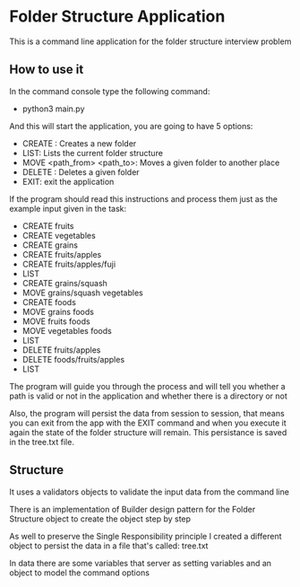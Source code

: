 # Folder Structure Application

This is a command line application for the folder structure interview problem


## How to use it
In the command console type the following command:
  * python3 main.py

And this will start the application, you are going to have 5 options:
  * CREATE <path>: Creates a new folder
  * LIST: Lists the current folder structure
  * MOVE <path_from> <path_to>: Moves a given folder to another place
  * DELETE <path>: Deletes a given folder
  * EXIT: exit the application

If the program should read this instructions and process them just as the example input given in the task:
  * CREATE fruits
  * CREATE vegetables
  * CREATE grains
  * CREATE fruits/apples
  * CREATE fruits/apples/fuji
  * LIST
  * CREATE grains/squash
  * MOVE grains/squash vegetables
  * CREATE foods
  * MOVE grains foods
  * MOVE fruits foods
  * MOVE vegetables foods
  * LIST
  * DELETE fruits/apples
  * DELETE foods/fruits/apples
  * LIST

The program will guide you through the process and will tell you whether a path is valid or not in the application and whether there is a directory or not

Also, the program will persist the data from session to session, that means you can exit from the app with the EXIT command and when you execute it again the state of the folder structure will remain. This persistance is saved in the tree.txt file.

## Structure
It uses a validators objects to validate the input data from the command line

There is an implementation of Builder design pattern for the Folder Structure object to create the object step by step

As well to preserve the Single Responsibility principle I created a different object to persist the data in a file that's called: tree.txt

In data there are some variables that server as setting variables and an object to model the command options
